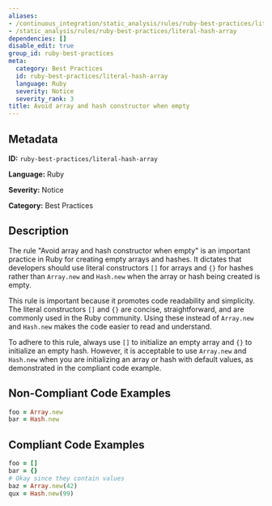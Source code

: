 ```yaml
---
aliases:
- /continuous_integration/static_analysis/rules/ruby-best-practices/literal-hash-array
- /static_analysis/rules/ruby-best-practices/literal-hash-array
dependencies: []
disable_edit: true
group_id: ruby-best-practices
meta:
  category: Best Practices
  id: ruby-best-practices/literal-hash-array
  language: Ruby
  severity: Notice
  severity_rank: 3
title: Avoid array and hash constructor when empty
---
```

<!--  SOURCED FROM https://github.com/DataDog/datadog-static-analyzer-rule-docs -->


## Metadata
**ID:** `ruby-best-practices/literal-hash-array`

**Language:** Ruby

**Severity:** Notice

**Category:** Best Practices

## Description
The rule "Avoid array and hash constructor when empty" is an important practice in Ruby for creating empty arrays and hashes. It dictates that developers should use literal constructors `[]` for arrays and `{}` for hashes rather than `Array.new` and `Hash.new` when the array or hash being created is empty. 

This rule is important because it promotes code readability and simplicity. The literal constructors `[]` and `{}` are concise, straightforward, and are commonly used in the Ruby community. Using these instead of `Array.new` and `Hash.new` makes the code easier to read and understand.

To adhere to this rule, always use `[]` to initialize an empty array and `{}` to initialize an empty hash. However, it is acceptable to use `Array.new` and `Hash.new` when you are initializing an array or hash with default values, as demonstrated in the compliant code example.

## Non-Compliant Code Examples
```ruby
foo = Array.new
bar = Hash.new
```

## Compliant Code Examples
```ruby
foo = []
bar = {}
# Okay since they contain values
baz = Array.new(42) 
qux = Hash.new(99)
```
